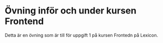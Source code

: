 Övning inför och under kursen Frontend
=======

Detta är en övning som är till för uppgift 1 på kursen Frontedn på Lexicon.
